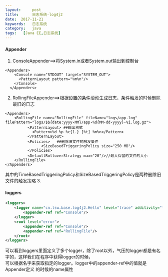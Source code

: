 ```yaml
---
layout:     post
title:      日志系统-log4j2
date:  2017-11-21
keywords:   日志系统
category:   java
tags:   [Java EE,日志系统]
---
```

#### Appender
1. ConsoleAppender==>将System.in或者System.out输出到控制台  
```
<Appenders>
    <Console name="STDOUT" target="SYSTEM_OUT">
      <PatternLayout pattern="%m%n"/>
    </Console>
  </Appenders>
```
2. RollingFileAppender==>根据设置的条件滚动生成日志，条件触发的时候删除最旧的日志    
```
<Appenders>
    <RollingFile name="RollingFile" fileName="logs/app.log" filePattern="logs/$${date:yyyy-MM}/app-%d{MM-dd-yyyy}-%i.log.gz">
          <PatternLayout> ##输出格式
            <Pattern>%d %p %c{1.} [%t] %m%n</Pattern>
          </PatternLayout>
          <Policies>   ##删除旧文件的触发条件
                <SizeBasedTriggeringPolicy size="250 MB"/>
          </Policies>
          <DefaultRolloverStrategy max="20"/>//最大保留的文件的大小
    </RollingFile>
</Appenders>
```
其中的TimeBasedTriggeringPolicy和SizeBasedTriggeringPolicy是两种删除旧文件的触发策略
3. 


####  loggers
```xml
<loggers>
    <logger name="cn.lsw.base.log4j2.Hello" level="trace" additivity="false">
        <appender-ref ref="Console"/>
    </logger>
    <root level="error">
        <appender-ref ref="Console"/>
        <appender-ref ref="RollingFile"/>
    </root>
</loggers>
```
可以看到loggers里面定义了多个logger，除了root以外，气压的logger都是有名字的，这样我们在程序中获得logger的时候，  
可以根据名字来获取指定的logger。logger中的appender-ref中的值就是Appender定义 的时候的name属性  















